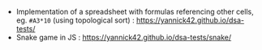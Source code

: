 - Implementation of a spreadsheet with formulas referencing other cells, eg. `#A3*10` (using topological sort) : https://yannick42.github.io/dsa-tests/
- Snake game in JS : https://yannick42.github.io/dsa-tests/snake/
